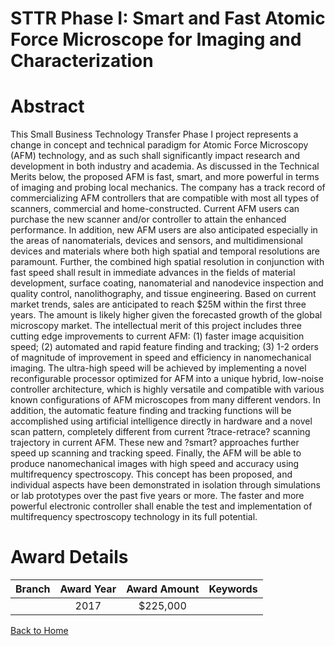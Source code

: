 
STTR Phase I: Smart and Fast Atomic Force Microscope for Imaging and Characterization
=====================================================================================

# Abstract


This Small Business Technology Transfer Phase I project represents a change in concept and technical paradigm for Atomic Force Microscopy (AFM) technology, and as such shall significantly impact research and development in both industry and academia. As discussed in the Technical Merits below, the proposed AFM is fast, smart, and more powerful in terms of imaging and probing local mechanics. The company has a track record of commercializing AFM controllers that are compatible with most all types of scanners, commercial and home-constructed. Current AFM users can purchase the new scanner and/or controller to attain the enhanced performance. In addition, new AFM users are also anticipated especially in the areas of nanomaterials, devices and sensors, and multidimensional devices and materials where both high spatial and temporal resolutions are paramount. Further, the combined high spatial resolution in conjunction with fast speed shall result in immediate advances in the fields of material development, surface coating, nanomaterial and nanodevice inspection and quality control, nanolithography, and tissue engineering. Based on current market trends, sales are anticipated to reach $25M within the first three years. The amount is likely higher given the forecasted growth of the global microscopy market. The intellectual merit of this project includes three cutting edge improvements to current AFM: (1) faster image acquisition speed; (2) automated and rapid feature finding and tracking; (3) 1-2 orders of magnitude of improvement in speed and efficiency in nanomechanical imaging. The ultra-high speed will be achieved by implementing a novel reconfigurable processor optimized for AFM into a unique hybrid, low-noise controller architecture, which is highly versatile and compatible with various known configurations of AFM microscopes from many different vendors. In addition, the automatic feature finding and tracking functions will be accomplished using artificial intelligence directly in hardware and a novel scan pattern, completely different from current ?trace-retrace? scanning trajectory in current AFM. These new and ?smart? approaches further speed up scanning and tracking speed. Finally, the AFM will be able to produce nanomechanical images with high speed and accuracy using multifrequency spectroscopy. This concept has been proposed, and individual aspects have been demonstrated in isolation through simulations or lab prototypes over the past five years or more. The faster and more powerful electronic controller shall enable the test and implementation of multifrequency spectroscopy technology in its full potential.  

# Award Details

|Branch|Award Year|Award Amount|Keywords|
| :---: | :---: | :---: | :---: |
||2017|$225,000||
  
  


[Back to Home](https://github.com/chrischow/dod_sbir_awards/JT/#311)